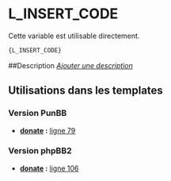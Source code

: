# L_INSERT_CODE


Cette variable est utilisable directement.

```html
{L_INSERT_CODE}
```

##Description
[*Ajouter une description*](https://fa-tvars.appspot.com/var/L_INSERT_CODE)

## Utilisations dans les templates

### Version PunBB

* __[donate](../tpl/var/punbb/donate.md#readme) :__ [ligne 79](../tpl/src/punbb/donate.tpl#L79)

### Version phpBB2

* __[donate](../tpl/var/subsilver/donate.md#readme) :__ [ligne 106](../tpl/src/subsilver/donate.tpl#L106)
